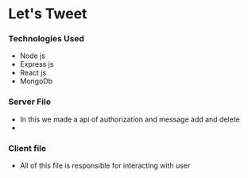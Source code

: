 <h1>Let's Tweet</h1>

<h3>Technologies Used</h3>

<ul>
<li> Node js </li>
<li> Express js </li>
<li> React js </li>
<li> MongoDb </li>
</ul>
 <h3> Server File</h3>
<ul>
    <li>In this we made a api of authorization and message add and delete<li>
</ul>
<h3>Client file</h3> 
<ul>        
        <li>All of this file is responsible for interacting with user</li>
    </ul>


 
